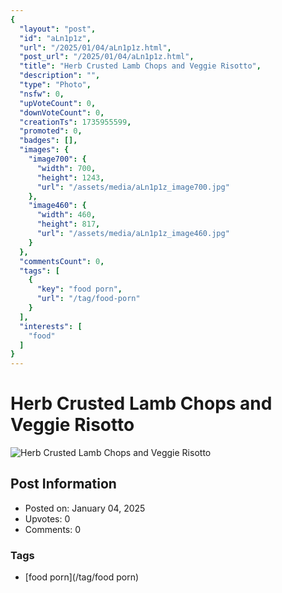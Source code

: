 ```yaml
---
{
  "layout": "post",
  "id": "aLn1p1z",
  "url": "/2025/01/04/aLn1p1z.html",
  "post_url": "/2025/01/04/aLn1p1z.html",
  "title": "Herb Crusted Lamb Chops and Veggie Risotto",
  "description": "",
  "type": "Photo",
  "nsfw": 0,
  "upVoteCount": 0,
  "downVoteCount": 0,
  "creationTs": 1735955599,
  "promoted": 0,
  "badges": [],
  "images": {
    "image700": {
      "width": 700,
      "height": 1243,
      "url": "/assets/media/aLn1p1z_image700.jpg"
    },
    "image460": {
      "width": 460,
      "height": 817,
      "url": "/assets/media/aLn1p1z_image460.jpg"
    }
  },
  "commentsCount": 0,
  "tags": [
    {
      "key": "food porn",
      "url": "/tag/food-porn"
    }
  ],
  "interests": [
    "food"
  ]
}
---
```


# Herb Crusted Lamb Chops and Veggie Risotto

![Herb Crusted Lamb Chops and Veggie Risotto](/assets/media/aLn1p1z_image700.jpg)

## Post Information

- Posted on: January 04, 2025
- Upvotes: 0
- Comments: 0

### Tags

- [food porn](/tag/food porn)
